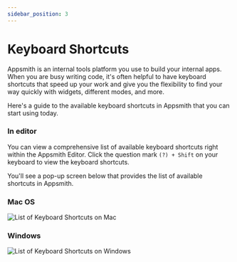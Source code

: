 ```yaml
---
sidebar_position: 3
---
```

# Keyboard Shortcuts

Appsmith is an internal tools platform you use to build your internal apps. When you are busy writing code, it's often helpful to have keyboard shortcuts that speed up your work and give you the flexibility to find your way quickly with widgets, different modes, and more.

Here's a guide to the available keyboard shortcuts in Appsmith that you can start using today.

### In editor

You can view a comprehensive list of available keyboard shortcuts right within the Appsmith Editor. Click the question mark `(?) + Shift` on your keyboard to view the keyboard shortcuts.

You'll see a pop-up screen below that provides the list of available shortcuts in Appsmith.

### Mac OS

![List of Keyboard Shortcuts on Mac](/img/Appsmith__Keyboard_Shortcuts.png)

### Windows


![List of Keyboard Shortcuts on Windows](/img/Appsmith__Keyboard_Shortcuts__Windows_(1).png)
